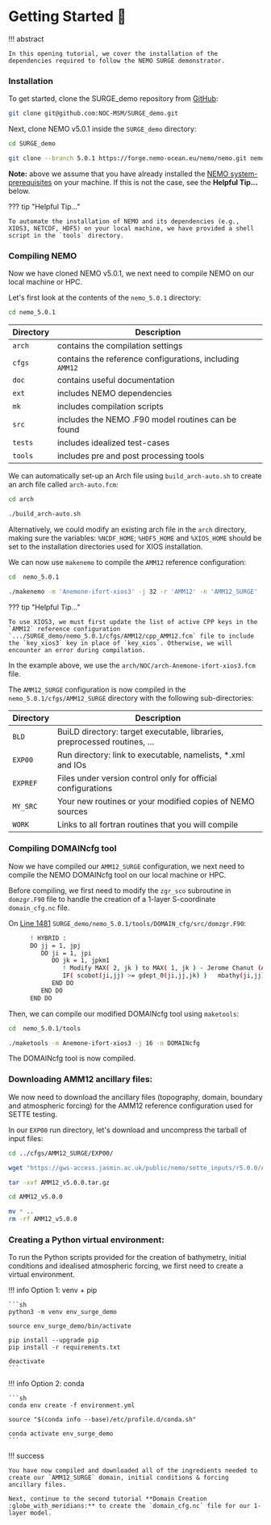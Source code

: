 # **Getting Started :rocket:**

!!! abstract

    In this opening tutorial, we cover the installation of the dependencies required to follow the NEMO SURGE demonstrator.

### Installation

To get started, clone the SURGE_demo repository from [GitHub](https://github.com/NOC-MSM/SURGE_demo):

```sh
git clone git@github.com:NOC-MSM/SURGE_demo.git
```

Next, clone NEMO v5.0.1 inside the `SURGE_demo` directory:

```sh
cd SURGE_demo

git clone --branch 5.0.1 https://forge.nemo-ocean.eu/nemo/nemo.git nemo_5.0.1
```

**Note:** above we assume that you have already installed the [NEMO system-prerequisites](https://sites.nemo-ocean.io/user-guide/install.html#system-prerequisites) on your machine. If this is not the case, see the **Helpful Tip...** below.

??? tip "Helpful Tip..."

    To automate the installation of NEMO and its dependencies (e.g., XIOS3, NETCDF, HDF5) on your local machine, we have provided a shell script in the `tools` directory. 

### Compiling NEMO

Now we have cloned NEMO v5.0.1, we next need to compile NEMO on our local machine or HPC.

Let's first look at the contents of the `nemo_5.0.1` directory:

```sh
cd nemo_5.0.1
```

| Directory      | Description                          |
| ----------- | ------------------------------------ |
| `arch`      | contains the compilation settings  |
| `cfgs` | contains the reference configurations, including `AMM12` |
| `doc` | contains useful documentation |
| `ext` | includes NEMO dependencies |
| `mk` | includes compilation scripts |
| `src` | includes the NEMO .F90 model routines can be found |
| `tests` | includes idealized test-cases |
| `tools` | includes pre and post processing tools |

We can automatically set-up an Arch file using `build_arch-auto.sh` to create an arch file called `arch-auto.fcm`:
```sh
cd arch

./build_arch-auto.sh
```

Alternatively, we could modify an existing arch file in the `arch` directory, making sure the variables: `%NCDF_HOME`; `%HDF5_HOME` and `%XIOS_HOME` should be set to the installation directories used for XIOS installation.

We can now use `makenemo` to compile the `AMM12` reference configuration:
```sh
cd  nemo_5.0.1

./makenemo -m 'Anemone-ifort-xios3' -j 32 -r 'AMM12' -n 'AMM12_SURGE'
```

??? tip "Helpful Tip..."

    To use XIOS3, we must first update the list of active CPP keys in the `AMM12` reference configuration `.../SURGE_demo/nemo_5.0.1/cfgs/AMM12/cpp_AMM12.fcm` file to include the `key_xios3` key in place of `key_xios`. Otherwise, we will encounter an error during compilation.

In the example above, we use the `arch/NOC/arch-Anemone-ifort-xios3.fcm` file.

The `AMM12_SURGE` configuration is now compiled in the `nemo_5.0.1/cfgs/AMM12_SURGE` directory with the following sub-directories:

| Directory      | Description                          |
| ----------- | ------------------------------------ |
| `BLD` | BuiLD directory: target executable, libraries, preprocessed routines, … |
| `EXP00` |  Run directory: link to executable, namelists, *.xml and IOs |
| `EXPREF` | Files under version control only for official configurations |
| `MY_SRC` | Your new routines or your modified copies of NEMO sources |
| `WORK` | Links to all fortran routines that you will compile |

### Compiling DOMAINcfg tool

Now we have compiled our `AMM12_SURGE` configuration, we next need to compile the NEMO DOMAINcfg tool on our local machine or HPC.

Before compiling, we first need to modify the `zgr_sco` subroutine in `domzgr.F90` file to handle the creation of a 1-layer S-coordinate `domain_cfg.nc` file.

On [Line 1481](https://forge.nemo-ocean.eu/nemo/nemo/-/blob/main/tools/DOMAINcfg/src/domzgr.F90?ref_type=heads#L1484) `SURGE_demo/nemo_5.0.1/tools/DOMAIN_cfg/src/domzgr.F90`:
```sh
      ! HYBRID : 
      DO jj = 1, jpj
         DO ji = 1, jpi
            DO jk = 1, jpkm1
               ! Modify MAX( 2, jk ) to MAX( 1, jk ) - Jerome Chanut (April 2022):
               IF( scobot(ji,jj) >= gdept_0(ji,jj,jk) )   mbathy(ji,jj) = MAX( 1, jk )
            END DO
         END DO
      END DO
```

Then, we can compile our modified DOMAINcfg tool using `maketools`:

```sh
cd  nemo_5.0.1/tools

./maketools -m Anemone-ifort-xios3 -j 16 -n DOMAINcfg
```

The DOMAINcfg tool is now compiled.

### Downloading AMM12 ancillary files:

We now need to download the ancillary files (topography, domain, boundary and atmospheric forcing) for the AMM12 reference configuration used for SETTE testing.

In our `EXP00` run directory, let's download and uncompress the tarball of input files:

```sh
cd ../cfgs/AMM12_SURGE/EXP00/

wget "https://gws-access.jasmin.ac.uk/public/nemo/sette_inputs/r5.0.0/AMM12_v5.0.0.tar.gz"

tar -xvf AMM12_v5.0.0.tar.gz

cd AMM12_v5.0.0

mv * ..
rm -rf AMM12_v5.0.0
```

### Creating a Python virtual environment:

To run the Python scripts provided for the creation of bathymetry, initial conditions and idealised atmospheric forcing, we first need to create a virtual environment.

!!! info Option 1: venv + pip

    ```sh
    python3 -m venv env_surge_demo

    source env_surge_demo/bin/activate

    pip install --upgrade pip
    pip install -r requirements.txt

    deactivate
    ```

!!! info Option 2: conda

    ```sh
    conda env create -f environment.yml

    source "$(conda info --base)/etc/profile.d/conda.sh"

    conda activate env_surge_demo
    ```

!!! success

    You have now compiled and downloaded all of the ingredients needed to create our `AMM12_SURGE` domain, initial conditions & forcing ancillary files.

    Next, continue to the second tutorial **Domain Creation :globe_with_meridians:** to create the `domain_cfg.nc` file for our 1-layer model.